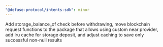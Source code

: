```yaml
---
"@defuse-protocol/intents-sdk": minor
---
```


Add storage_balance_of check before withdrawing, move blockchain request functions to the package that allows using custom near provider, add lru cache for storage deposit, and adjust caching to save only successful non-null results
